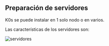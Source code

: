 ## Preparación de servidores

K0s se puede instalar en 1 solo nodo o en varios.

Las características de los servidores son:

<img src="https://github.com/mftienda/K0s/img/servidores.png" alt="servidores" />


